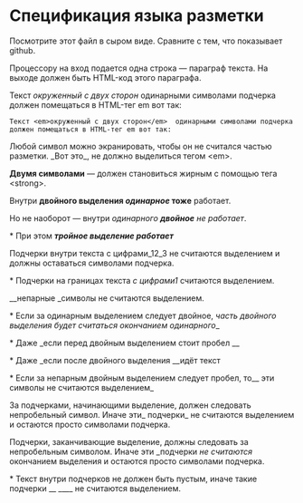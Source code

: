 # Спецификация языка разметки

Посмотрите этот файл в сыром виде. Сравните с тем, что показывает github.

Процессору на вход подается одна строка — параграф текста. 
На выходе должен быть HTML-код этого параграфа.

Текст _окруженный с двух сторон_  одинарными символами подчерка 
должен помещаться в HTML-тег em вот так:

`Текст <em>окруженный с двух сторон</em>  одинарными символами подчерка 
должен помещаться в HTML-тег em вот так:`

Любой символ можно экранировать, чтобы он не считался частью разметки. 
\_Вот это\_, не должно выделиться тегом \<em\>.

__Двумя символами__ — должен становиться жирным с помощью тега \<strong\>.

Внутри __двойного выделения _одинарное_ тоже__ работает.

Но не наоборот — внутри _одинарного __двойное__ не работает_.

\* При этом ___тройное выделение работает___

Подчерки внутри текста c цифрами_12_3 не считаются выделением и должны оставаться символами подчерка.

\* Подчерки на границах текста _с цифрами1_ считаются выделением.

__непарные _символы не считаются выделением.

\* Если за одинарным выделением следует двойное, _часть двойного выделения будет считаться окончанием одинарного__

\* Даже _если перед двойным выделением стоит пробел __

\* Даже _если после двойного выделения __идёт текст

\* Если за непарным двойным выделением следует пробел, то__ эти символы не считаются выделением_

За подчерками, начинающими выделение, должен следовать непробельный символ. Иначе эти_ подчерки_ не считаются выделением 
и остаются просто символами подчерка.

Подчерки, заканчивающие выделение, должны следовать за непробельным символом. Иначе эти _подчерки _не считаются_ окончанием выделения 
и остаются просто символами подчерка.

\* Текст внутри подчерков не должен быть пустым, иначе такие подчерки __ ____ не считаются выделением.
